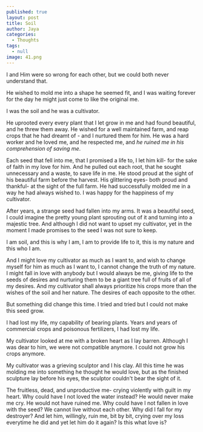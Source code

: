 ```yaml
---
published: true
layout: post
title: Soil
author: Jaya
categories:
  - Thoughts
tags:
  - null
image: 41.png
---
```

I and Him were so wrong for each other, but we could both never understand that.

He wished to mold me into a shape he seemed fit, and I was waiting forever for the day he might just come to like the original me.

I was the soil and he was a cultivator. 

He uprooted every every plant that I let grow in me and had found beautiful, and he threw them away. He wished for a well maintained farm, and reap crops that he had dreamt of - and I nurtured them for him. He was a hard worker and he loved me, and he respected me, and _he ruined me in his comprehension of saving me_. 

Each seed that fell into me, that I promised a life to, I let him kill- for the sake of faith in my love for him. And he pulled out each root, that he sought unnecessary and a waste, to save life in me. He stood proud at the sight of his beautiful farm before the harvest. His glittering eyes- both proud and thankful- at the sight of the full farm. He had successfully molded me in a way he had always wished to. I was happy for the happiness of my cultivator. 

After years, a strange seed had fallen into my arms. It was a beautiful seed, I could imagine the pretty young plant sprouting out of it and turning into a majestic tree. And although I did not want to upset my cultivator, yet in the moment I made promises to the seed I was not sure to keep. 

I am soil, and this is why I am, I am to provide life to it, this is my nature and this who I am. 

And I might love my cultivator as much as I want to, and wish to change myself for him as much as I want to, I cannot change the truth of my nature. I might fall in love with anybody but I would always be me, giving life to the seeds of desires and nurturing them to be a giant tree full of fruits of all of my desires. And my cultivator shall always prioritize his crops more than the wishes of the soil and her nature. The desires of each opposite to the other.

But something did change this time. I tried and tried but I could not make this seed grow. 

I had lost my life, my capability of bearing plants. Years and years of commercial crops and poisonous fertilizers, I had lost my life. 

My cultivator looked at me with a broken heart as I lay barren. Although I was dear to him, we were not compatible anymore. I could not grow his crops anymore. 

My cultivator was a grieving sculptor and I his clay. All this time he was molding me into something he thought he would love, but as the finished sculpture lay before his eyes, the sculptor couldn't bear the sight of it.

The fruitless, dead, and unproductive me- crying violently with guilt in my heart. Why could have I not loved the water instead? He would never make me cry. He would not have ruined me. Why could have I not fallen in love with the seed? We cannot live without each other. Why did I fall for my destroyer? And let him, willingly, ruin me, bit by bit, crying over my loss everytime he did and yet let him do it again? Is this what love is? 
